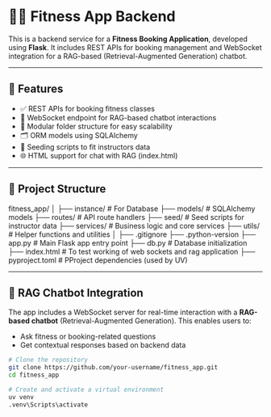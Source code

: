 # 🏋️‍♂️ Fitness App Backend

This is a backend service for a **Fitness Booking Application**, developed using **Flask**. It includes REST APIs for booking management and WebSocket integration for a RAG-based (Retrieval-Augmented Generation) chatbot.

---

## 🚀 Features

- ✅ REST APIs for booking fitness classes
- 💬 WebSocket endpoint for RAG-based chatbot interactions 
- 🧩 Modular folder structure for easy scalability
- 🗂️ ORM models using SQLAlchemy
- 🧪 Seeding scripts to fit instructors data
- 🌐 HTML support for chat with RAG  (index.html)

---

## 📁 Project Structure

fitness_app/
│
├── instance/ # For Database 
├── models/ # SQLAlchemy models
├── routes/ # API route handlers
├── seed/ # Seed scripts for instructor data
├── services/ # Business logic and core services
├── utils/ # Helper functions and utilities
│
├── .gitignore
├── .python-version
├── app.py # Main Flask app entry point
├── db.py # Database initialization
├── index.html # To test working of web sockets and rag application
├── pyproject.toml # PProject dependencies (used by UV)


---

## 🧠 RAG Chatbot Integration

The app includes a WebSocket server for real-time interaction with a **RAG-based chatbot** (Retrieval-Augmented Generation). This enables users to:
- Ask fitness or booking-related questions
- Get contextual responses based on backend data


```bash
# Clone the repository
git clone https://github.com/your-username/fitness_app.git
cd fitness_app

# Create and activate a virtual environment
uv venv
.venv\Scripts\activate
